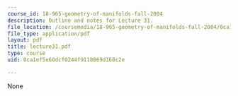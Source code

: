 ```yaml
---
course_id: 18-965-geometry-of-manifolds-fall-2004
description: Outline and notes for Lecture 31.
file_location: /coursemedia/18-965-geometry-of-manifolds-fall-2004/0ca1ef5e60dcf0244f9118869d160c2e_lecture31.pdf
file_type: application/pdf
layout: pdf
title: lecture31.pdf
type: course
uid: 0ca1ef5e60dcf0244f9118869d160c2e

---
```

None